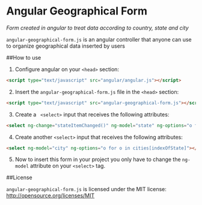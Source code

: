 # Angular Geographical Form
*Form created in angular to treat data according to country, state and city*

`angular-geographical-form.js` is an angular controller that anyone can use to organize geographical data inserted by users

##How to use

1) Configure angular on your `<head>` section:
```html
<script type="text/javascript" src="angular/angular.js"></script>
```

2) Insert the `angular-geographical-form.js` file in the `<head>` section:
```html
<script type="text/javascript" src="angular-geographical-form.js"></script>
```

3) Create a ` <select>` input that receives the following attributes:
```html
<select ng-change="stateItemChanged()" ng-model="state" ng-options="o for o in states"></select>
```

4) Create another `<select>` input that receives the following attributes:
```html
<select ng-model="city" ng-options="o for o in cities[indexOfState]"></select>
```

5) Now to insert this form in your project you only have to change the `ng-model` attribute on your `<select>` tag.

##License

`angular-geographical-form.js` is licensed under the MIT license: http://opensource.org/licenses/MIT
